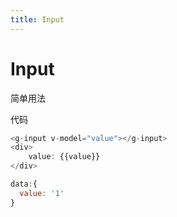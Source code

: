 ```yaml
---
title: Input
---
```

 # Input

 简单用法

<ClientOnly>
  <input-demos></input-demos>
</ClientOnly>
代码

```js
<g-input v-model="value"></g-input>
<div>
    value: {{value}}
</div>

data:{
  value: '1'
}
```


